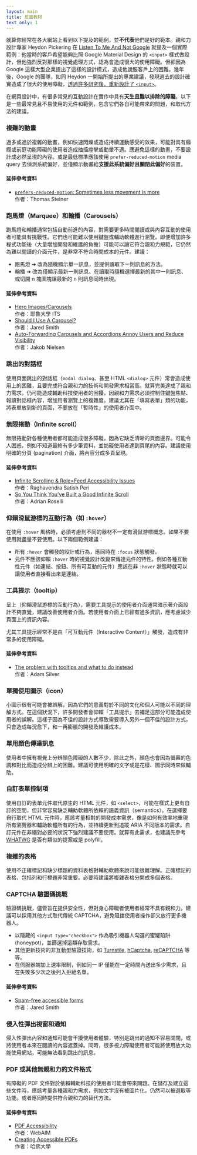 ```yaml
---
layout: main
title: 反面教材
text_only: 1
---
```


就算你經常在各大網站上看到以下提及的範例，並<strong>不代表</strong>他們是好的範本。親和力設計專家 Heydon Pickering 在 [Listen To Me And Not Google](https://heydonworks.com/article/listen-to-me-not-google/) 就提及一個實際範例：他當時的客戶希望能夠比照 Google Material Design 的 `<input>` 樣式做設計，但他強烈反對那樣的視覺處理方式，認為會造成很大的使用障礙。但卻因為 Google 這樣大型企業提出了這樣的設計模式，造成他說服客戶上的困難。幾年後，Google 的團隊，如同 Heydon 一開始所提出的專業建議，發現過去的設計確實造成了很大的使用障礙，[透過許多研究後，重新設計了 `<input>`](https://medium.com/google-design/the-evolution-of-material-designs-text-fields-603688b3fe03)。

在網頁設計中，有很多常見的互動設計在實作中具有**天生且難以排除的障礙**。以下是一些最常見且不易使用的元件和範例，包含它們各自可能帶來的問題，和取代方法的建議。

### 複雜的動畫

過多或過於複雜的動畫，例如快速閃爍或造成持續運動感受的效果，可能對具有癲癇或前庭功能障礙的使用者造成抽搐痙攣或動暈不適。應避免這樣的動畫，不要設計成必然呈現的內容。或是最低標準應該使用 `prefer-reduced-motion` media query 去偵測系統偏好，並僅顯示動畫給**支援此系統偏好且關閉此偏好**的裝置。

#### 延伸參考資料

- [`prefers-reduced-motion`: Sometimes less movement is more](https://web.dev/articles/prefers-reduced-motion?hl=en)    
  作者：Thomas Steiner

### 跑馬燈（Marquee）和輪播（Carousels）

跑馬燈和輪播通常包括自動前進的內容，對需要更多時間閱讀或與內容互動的使用者可能具有挑戰性。它們也可能難以使用鍵盤或輔助軟體進行瀏覽。即便增加許多程式功能後（大量增加開發和維護的負擔）可能可以讓它符合親和力規範，它仍然為難以閱讀的介面元件，是非常不符合時間成本的元件。建議：

- 跑馬燈 ➔ 改為隨機顯示單一訊息，並提供讀取下一則訊息的方法。
- 輪播 ➔ 改為僅顯示最新一則訊息、在讀取時隨機選擇最新的其中一則訊息、或切開 n 塊圖塊讓最新的 n 則訊息同時出現。

#### 延伸參考資料

- [Hero Images/Carousels](https://usability.yale.edu/usability-best-practices/hero-imagescarousels)    
  作者：耶魯大學 ITS
- [Should I Use A Carousel?](https://shouldiuseacarousel.com/)    
  作者：Jared Smith
- [Auto-Forwarding Carousels and Accordions Annoy Users and Reduce Visibility](https://www.nngroup.com/articles/auto-forwarding/)    
  作者：Jakob Nielsen

### 跳出的對話框

使用頁面跳出的對話框（`modal dialog`、甚至 HTML `<dialog>` 元件）常會造成使用上的困難，且要完成符合親和力的技術和開發需求相當高。就算完美達成了親和力需求，仍可能造成輔助科技使用者的困擾，因親和力需求必須控制住鍵盤焦點、報讀對話框內容，增加用者瀏覽上的複雜度。建議尤其在「填寫表單」類的功能，將表單放到新的頁面，不要放在「暫時性」的使用者介面中。

### 無限捲動（Infinite scroll）

無限捲動對各種使用者都可能造成很多障礙，因為它缺乏清晰的頁面邊界。可能令人困惑，例如不知道最終有多少筆資料，並妨礙使用者達到頁尾的內容。建議使用明確的分頁 (pagination) 介面，將內容分成多頁呈現。

#### 延伸參考資料

- [Infinite Scrolling & Role=Feed Accessibility Issues](https://www.deque.com/blog/infinite-scrolling-rolefeed-accessibility-issues/)    
  作者：Raghavendra Satish Peri
- [So You Think You’ve Built a Good Infinite Scroll](https://adrianroselli.com/2014/05/so-you-think-you-built-good-infinite.html)    
  作者：Adrian Roselli

### 仰賴滑鼠游標的互動行為（如 `:hover`）

在使用 `:hover` 風格時，必須考慮到不同的器材不一定有滑鼠游標概念。如果不要使用就盡量不要使用。以下兩個範例建議：

- 所有 `:hover` 會觸發的設計或行為，應同時在 `:focus` 狀態觸發。
- 元件不應該仰賴 `:hover` 時的視覺設計改變來傳達元件的特性。例如各種互動性元件（如連結、按鈕、所有可互動的元件）應該在非 `:hover` 狀態時就可以讓使用者直接看出來是連結。

### 工具提示（tooltip）

呈上（仰賴滑鼠游標的互動行為），需要工具提示的使用者介面通常暗示著介面設計不夠直覺，建議改善使用者介面。若使用者介面上已經有過多資訊，應考慮減少頁面上的資訊內容。

尤其工具提示經常不是由「可互動元件（Interactive Content）」觸發，造成有非常多的使用障礙。

#### 延伸參考資料

- [The problem with tooltips and what to do instead](https://adamsilver.io/blog/the-problem-with-tooltips-and-what-to-do-instead/)     
  作者：Adam Silver

### 單獨使用圖示（icon）

小圖示很有可能會被誤解，因為它們的意義對於不同的文化和個人可能以不同的理解方式。在這個狀況下，許多開發者會仰賴「工具提示」去補足這部分可能造成使用者的誤解。這樣子因為不佳的設計方式導致需要導入另外一個不佳的設計方式，只會造成每況愈下，和一再膨脹的開發及維護成本。

### 單用顏色傳達訊息

使用者中擁有視覺上分辨顏色障礙的人數不少，除此之外，顏色也會因為螢幕的色調和對比而造成分辨上的困難。建議可使用明確的文字或是花樣、圖示同時來做輔助。

### 自訂表單控制項

使用自訂的表單元件取代原生的 HTML 元件，如 `<select>`，可能在樣式上更有自訂的空間，但非常容易缺乏輔助軟體所依賴的語義資訊（semantics）。在選擇要自行取代 HTML 元件時，應該考量相對的開發成本需求，像是如何有效率地重現所有瀏覽器和輔助軟體所有的行為，並持續更新到追蹤 ARIA 不同版本的需求。自訂元件在非絕對必要的狀況下強烈建議不要使用。就算有此需求，也建議先參考 [WHATWG](https://github.com/whatwg/html) 是否有類似的提案或是 polyfill。

### 複雜的表格

使用不正確標記和缺少標題的資料表格對輔助軟體來說可能很難理解。正確標記的表格，包括列和行標題非常重要。必要時建議將複雜表格分開成多個表格。

### CAPTCHA 驗證碼挑戰

驗證碼挑戰，儘管旨在提供安全性，但對身心障礙者使用者經常不具有親和力。建議可以採用其他方式取代傳統 CAPTCHA，避免阻擋使用者操作卻又放行更多機器人。

- 以隱藏的 `<input type="checkbox">` 作為吸引機器人勾選的蜜罐陷阱 (honeypot)，並篩選掉這類存取需求。
- 其他更新技術的非互動型驗證技術，如 [Turnstile](https://www.cloudflare.com/zh-tw/products/turnstile/), [hCaptcha](https://hcaptcha.com/), [reCAPTCHA](https://hcaptcha.com/) 等等。
- 在伺服器端加上速率限制，例如同一 IP 僅能在一定時間內送出多少需求，且在失敗多少次之後列入拒絕名單。

#### 延伸參考資料

- [Spam-free accessible forms](https://webaim.org/blog/spam_free_accessible_forms/)     
  作者：Jared Smith

### 侵入性彈出視窗和通知

侵入性彈出內容和通知可能會干擾使用者體驗，特別是跳出的通知不容易關閉，或將使用者本來在閱讀的內容遮蓋掉。同時，很多視力障礙使用者可能將使用放大功能使用網站，可能無法看到跳出的訊息。

### PDF 或其他無親和力的文件格式

有障礙的 PDF 文件對於依賴輔助科技的使用者可能會帶來問題。在儲存及建立這些文件時，應該考量各種親和力需求，例如文字沒有被圖片化，仍然可以被選取等功能。或者應同時提供符合親和力的替代方法。

#### 延伸參考資料

- [PDF Accessibility](https://webaim.org/techniques/acrobat/)    
  作者：WebAIM
- [Creating Accessible PDFs](https://accessibility.huit.harvard.edu/pdf)    
  作者：哈佛大學
